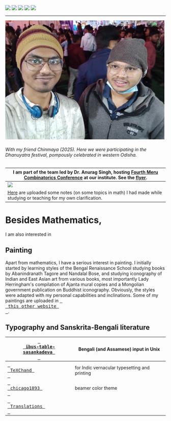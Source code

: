 [![](https://img.shields.io/badge/Home-red?style=for-the-badge)](https://anamitro.github.io/)
[![](https://img.shields.io/badge/Research-red?style=for-the-badge)](https://anamitro.github.io/research.html)
[![](https://img.shields.io/badge/Talks-red?style=for-the-badge)](https://anamitro.github.io/talks.html)
[![](https://img.shields.io/badge/Teaching-red?style=for-the-badge)](https://anamitro.github.io/teaching.html)
[![](https://img.shields.io/badge/Other_stuff-yellow?style=for-the-badge)](https://anamitro.github.io/hobbies.html)

_____
<img src="pictures/dhanuyatra.jpg" alt="drawing" width="500"/>

###### With my friend Chinmaya (2025). Here we were participating in the Dhanuyatra festival, pompously celebrated in western Odisha.


| I am part of the team led by Dr. Anurag Singh, hosting <a href="https://events.iitbhilai.ac.in/meru2026">Fourth Meru Combinatorics Conference</a> at our institute. See the <a href="https://anamitro.github.io/files/conf/meru26/flyer.pdf">flyer</a>. |
| --- |
| [![](https://img.shields.io/badge/Math_Notes-blue?style=for-the-badge)](https://anamitro.github.io/notes)<br>
[Here](https://anamitro.github.io/notes) are uploaded some notes (on some topics in math) I had made while studying or teaching for my own clarification. |


# Besides Mathematics,
I am also interested in

## Painting

Apart from mathematics, I have a serious interest in painting. I initially started by learning styles of the Bengal Renaissance School studying books by Abanindranath Tagore and Nandalal Bose, and studying iconography of Indian and East Asian art from various books, most importantly Lady Herringham's compilation of Ajanta mural copies and a Mongolian government publication on Buddhist iconography. Obviously, the styles were adapted with my personal capabilities and inclinations. Some of my paintings are uploaded in [<kbd> <br> this other website <br> </kbd>](https://sites.google.com/view/ani-paint).

## Typography and Sanskrita-Bengali literature

| [<kbd> <br> ibus-table-sasankadeva <br> </kbd>](https://anamitro.github.io/ibus-table-sasankadeva) | Bengali (and Assamese) input in Unix |
| --- | --- |
| [<kbd> <br> TeXChand <br> </kbd>](https://sites.google.com/view/texchand) | for Indic vernacular typesetting and printing |
| [<kbd> <br> chicago1893 <br> </kbd>](https://anamitro.github.io/beamercolortheme-chicago1893) | beamer color theme |
| [<kbd> <br> Translations <br> </kbd>](https://anamitro.github.io/writing) | |
